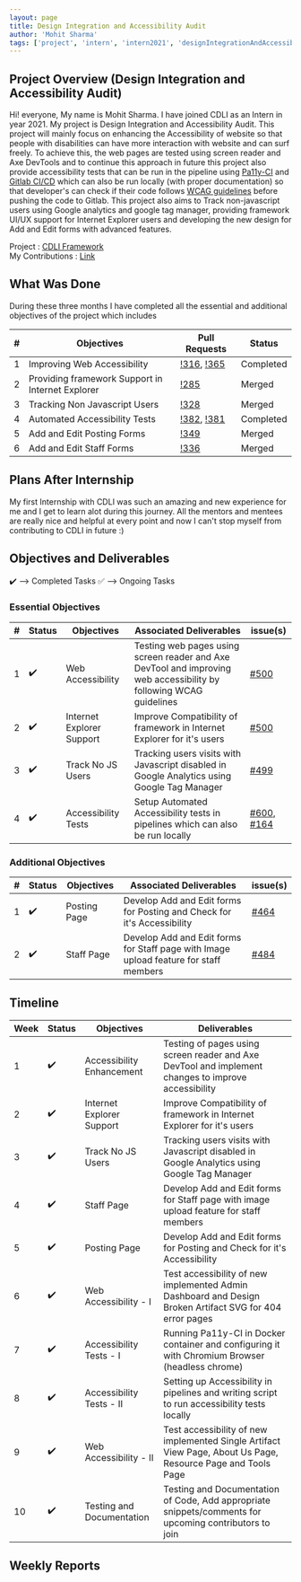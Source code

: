 ```yaml
---
layout: page
title: Design Integration and Accessibility Audit
author: 'Mohit Sharma'
tags: ['project', 'intern', 'intern2021', 'designIntegrationAndAccessibilityAudit']
---
```


## Project Overview (Design Integration and Accessibility Audit)
Hi! everyone, My name is Mohit Sharma. I have joined CDLI as an Intern in year 2021. My project is Design Integration and Accessibility Audit. This project will mainly focus on enhancing the Accessibility of website so that people with disabilities can have more interaction with website and can surf freely. To achieve this, the web pages are tested using screen reader and Axe DevTools and to continue this approach in future this project also provide accessibility tests that can be run in the pipeline using [Pa11y-CI](https://github.com/pa11y/pa11y-ci) and [Gitlab CI/CD](https://docs.gitlab.com/ee/ci/) which can also be run locally (with proper documentation) so that developer's can check if their code follows [WCAG guidelines](https://www.w3.org/WAI/WCAG21/quickref/) before pushing the code to Gitlab. This project also aims to Track non-javascript users using Google analytics and google tag manager, providing framework UI/UX support for Internet Explorer users and developing the new design for Add and Edit forms with advanced features.

Project : [CDLI Framework](https://gitlab.com/cdli/framework)  <br/>
My Contributions : [Link](https://gitlab.com/cdli/framework/-/merge_requests?scope=all&state=all&author_username=ViperM)

## What Was Done
During these three months I have completed all the essential and additional objectives of the project which includes

| \# | Objectives         | Pull Requests                                             | Status |
| --- | ------------------ | ------------------------------------------------------------------- | -------- |
| 1 | Improving Web Accessibility | [!316](https://gitlab.com/cdli/framework/-/merge_requests/316), [!365](https://gitlab.com/cdli/framework/-/merge_requests/365) | Completed  |
| 2 | Providing framework Support in Internet Explorer | [!285](https://gitlab.com/cdli/framework/-/merge_requests/285) | Merged |
| 3 | Tracking Non Javascript Users | [!328](https://gitlab.com/cdli/framework/-/merge_requests/328) | Merged |
| 4 | Automated Accessibility Tests | [!382](https://gitlab.com/cdli/framework/-/merge_requests/382), [!381](https://gitlab.com/cdli/framework/-/merge_requests/381) | Completed |
| 5 | Add and Edit Posting Forms | [!349](https://gitlab.com/cdli/framework/-/merge_requests/349) | Merged |
| 6 | Add and Edit Staff Forms | [!336](https://gitlab.com/cdli/framework/-/merge_requests/336) | Merged |


## Plans After Internship
My first Internship with CDLI was such an amazing and new experience for me and I get to learn alot during this journey. All the mentors and mentees are really nice and helpful at every point and now I can't stop myself from contributing to CDLI in future :)


## Objectives and Deliverables

:heavy_check_mark: --> Completed Tasks
:white_check_mark: --> Ongoing Tasks

### Essential Objectives

| \# | Status  | Objectives         | Associated Deliverables                                             | issue(s) |
| --- | --- | ------------------ | ------------------------------------------------------------------- | -------- |
| 1 | :heavy_check_mark: | Web Accessibility | Testing web pages using screen reader and Axe DevTool and improving web accessibility by following WCAG guidelines |  [#500](https://gitlab.com/cdli/framework/-/issues/500)   |
| 2 |:heavy_check_mark: | Internet Explorer Support | Improve Compatibility of framework in Internet Explorer for it's users | [#500](https://gitlab.com/cdli/framework/-/issues/500) |
| 3 | :heavy_check_mark:| Track No JS Users | Tracking users visits with Javascript disabled in Google Analytics using Google Tag Manager | [#499](https://gitlab.com/cdli/framework/-/issues/499) |
| 4 | :heavy_check_mark: | Accessibility Tests | Setup Automated Accessibility tests in pipelines which can also be run locally | [#600](https://gitlab.com/cdli/framework/-/issues/600), [#164](https://gitlab.com/cdli/framework/-/issues/164) |

### Additional Objectives

| \# | Status  | Objectives                    | Associated Deliverables         | issue(s) |
| --- | --- | ----------------------------- | ---------------------------------------------- | -------- |
| 1 | :heavy_check_mark: | Posting Page | Develop Add and Edit forms for Posting and Check for it's Accessibility | [#464](https://gitlab.com/cdli/framework/-/issues/464) |
| 2 | :heavy_check_mark: | Staff Page | Develop Add and Edit forms for Staff page with Image upload feature for staff members	 | [#484](https://gitlab.com/cdli/framework/-/issues/484) |


## Timeline  

| Week | Status  |Objectives | Deliverables |
|---|---|---|---|
|1| :heavy_check_mark: | Accessibility Enhancement | Testing of pages using screen reader and Axe DevTool and implement changes to improve accessibility |
|2| :heavy_check_mark:| Internet Explorer Support | Improve Compatibility of framework in Internet Explorer for it's users |
|3| :heavy_check_mark: | Track No JS Users |  Tracking users visits with Javascript disabled in Google Analytics using Google Tag Manager  |
|4| :heavy_check_mark: | Staff Page | Develop Add and Edit forms for Staff page with image upload feature for staff members |
|5| :heavy_check_mark: | Posting Page | Develop Add and Edit forms for Posting and Check for it's Accessibility |
|6| :heavy_check_mark: | Web Accessibility - I | Test accessibility of new implemented Admin Dashboard and Design Broken Artifact SVG for 404 error pages | 
|7| :heavy_check_mark: | Accessibility Tests - I | Running Pa11y-CI in Docker container and configuring it with Chromium Browser (headless chrome)  |
|8| :heavy_check_mark: | Accessibility Tests - II | Setting up Accessibility in pipelines and writing script to run accessibility tests locally |
|9| :heavy_check_mark: | Web Accessibility - II | Test accessibility of new implemented Single Artifact View Page, About Us Page, Resource Page and Tools Page |
|10| :heavy_check_mark: | Testing and Documentation | Testing and Documentation of Code, Add appropriate snippets/comments for upcoming contributors to join |


## Weekly Reports 




